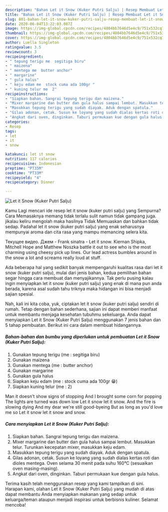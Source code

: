 ```yaml
---
description: "Bahan Let it Snow (Kuker Putri Salju) | Resep Membuat Let it Snow (Kuker Putri Salju) Yang Menggugah Selera"
title: "Bahan Let it Snow (Kuker Putri Salju) | Resep Membuat Let it Snow (Kuker Putri Salju) Yang Menggugah Selera"
slug: 801-bahan-let-it-snow-kuker-putri-salju-resep-membuat-let-it-snow-kuker-putri-salju-yang-menggugah-selera
date: 2020-06-04T13:22:03.087Z
image: https://img-global.cpcdn.com/recipes/4804bb7646d5e4c9/751x532cq70/let-it-snow-kuker-putri-salju-foto-resep-utama.jpg
thumbnail: https://img-global.cpcdn.com/recipes/4804bb7646d5e4c9/751x532cq70/let-it-snow-kuker-putri-salju-foto-resep-utama.jpg
cover: https://img-global.cpcdn.com/recipes/4804bb7646d5e4c9/751x532cq70/let-it-snow-kuker-putri-salju-foto-resep-utama.jpg
author: Luella Singleton
ratingvalue: 3.5
reviewcount: 3
recipeingredient:
- " tepung terigu me  segitiga biru"
- " maizena"
- " mentega me  butter anchor"
- " margarine"
- " gula halus"
- " keju edam me  stock cuma ada 100gr "
- " kuning telur me  2"
recipeinstructions:
- "Siapkan bahan. Sangrai tepung terigu dan maizena."
- "Mixer margarine dan butter dan gula halus sampai lembut. Masukkan telur. Turunkan kecepatan mixer, masukkan keju edam."
- "Masukkan tepung terigu yang sudah diayak. Aduk dengan spatula."
- "Gilas adonan, cetak. Susun ke loyang yang sudah dialas kertas roti dan dioles mentega. Oven selama 30 menit pada suhu 160°C (sesuaikan oven masing-masing)."
- "Angkat dari oven, dinginkan. Taburi permukaan kue dengan gula halus."
categories:
- Resep
tags:
- let
- it
- snow

katakunci: let it snow 
nutrition: 117 calories
recipecuisine: Indonesian
preptime: "PT35M"
cooktime: "PT33M"
recipeyield: "4"
recipecategory: Dinner

---
```



![Let it Snow (Kuker Putri Salju)](https://img-global.cpcdn.com/recipes/4804bb7646d5e4c9/751x532cq70/let-it-snow-kuker-putri-salju-foto-resep-utama.jpg)

Kamu Lagi mencari ide resep let it snow (kuker putri salju) yang Sempurna? Cara Memasaknya memang tidak terlalu sulit namun tidak gampang juga. jikalau keliru mengolah maka hasilnya Tidak Memuaskan dan bahkan tidak sedap. Padahal let it snow (kuker putri salju) yang enak seharusnya mempunyai aroma dan cita rasa yang mampu memancing selera kita.

Текущее видео. Джем - Frank sinatra - Let it snow. Kiernan Shipka, Mitchell Hope and Matthew Noszka battle it out to see who is the most charming using cheesy pick up lines. Our lead actress bumbles around in the snow a lot and screams really loud at stuff.

Ada beberapa hal yang sedikit banyak mempengaruhi kualitas rasa dari let it snow (kuker putri salju), mulai dari jenis bahan, kedua pemilihan bahan segar hingga cara membuat dan menyajikannya. Tak perlu pusing kalau ingin menyiapkan let it snow (kuker putri salju) yang enak di mana pun anda berada, karena asal sudah tahu triknya maka hidangan ini bisa menjadi sajian spesial.


Nah, kali ini kita coba, yuk, ciptakan let it snow (kuker putri salju) sendiri di rumah. Tetap dengan bahan sederhana, sajian ini dapat memberi manfaat untuk membantu menjaga kesehatan tubuhmu sekeluarga. Anda dapat menyiapkan Let it Snow (Kuker Putri Salju) menggunakan 7 jenis bahan dan 5 tahap pembuatan. Berikut ini cara dalam membuat hidangannya.

<!--inarticleads1-->

##### Bahan-bahan dan bumbu yang diperlukan untuk pembuatan Let it Snow (Kuker Putri Salju):

1. Gunakan  tepung terigu (me : segitiga biru)
1. Gunakan  maizena
1. Gunakan  mentega (me : butter anchor)
1. Gunakan  margarine
1. Gunakan  gula halus
1. Siapkan  keju edam (me : stock cuma ada 100gr 😁)
1. Siapkan  kuning telur (me : 2)


Man it doesn&#39;t show signs of stopping And I brought some corn for popping The lights are turned was down low Let it snow let it snow. And the fire is slowing dying And my dear we&#39;re still good-byeing But as long as you&#39;d love me so Let it snow let it snow and snow. 

<!--inarticleads2-->

##### Cara menyiapkan Let it Snow (Kuker Putri Salju):

1. Siapkan bahan. Sangrai tepung terigu dan maizena.
1. Mixer margarine dan butter dan gula halus sampai lembut. Masukkan telur. Turunkan kecepatan mixer, masukkan keju edam.
1. Masukkan tepung terigu yang sudah diayak. Aduk dengan spatula.
1. Gilas adonan, cetak. Susun ke loyang yang sudah dialas kertas roti dan dioles mentega. Oven selama 30 menit pada suhu 160°C (sesuaikan oven masing-masing).
1. Angkat dari oven, dinginkan. Taburi permukaan kue dengan gula halus.




Terima kasih telah menggunakan resep yang kami tampilkan di sini. Harapan kami, olahan Let it Snow (Kuker Putri Salju) yang mudah di atas dapat membantu Anda menyiapkan makanan yang sedap untuk keluarga/teman ataupun menjadi inspirasi untuk berbisnis kuliner. Selamat mencoba!
